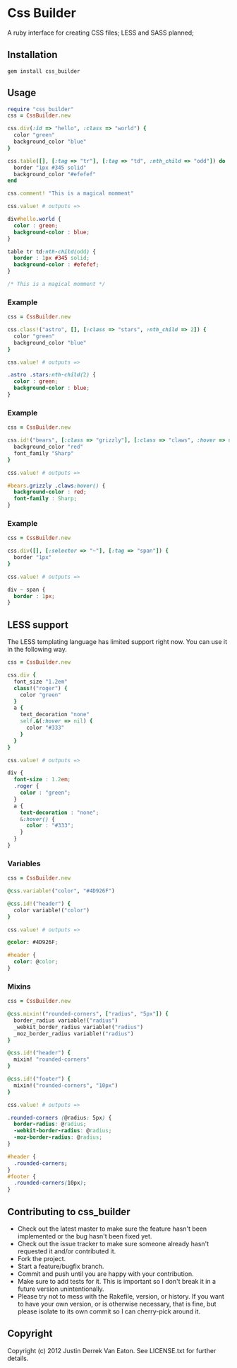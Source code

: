 # Css Builder

A ruby interface for creating CSS files; LESS and SASS planned;

## Installation

    gem install css_builder

## Usage

```ruby
require "css_builder"
css = CssBuilder.new

css.div(:id => "hello", :class => "world") {
  color "green"
  background_color "blue"
}

css.table([], [:tag => "tr"], [:tag => "td", :nth_child => "odd"]) do
  border "1px #345 solid"
  background_color "#efefef"
end

css.comment! "This is a magical momment"

css.value! # outputs =>
```
```css
div#hello.world {
  color : green;
  background-color : blue;
}

table tr td:nth-child(odd) {
  border : 1px #345 solid;
  background-color : #efefef;
}

/* This is a magical momment */
```
### Example
```ruby
css = CssBuilder.new

css.class!("astro", [], [:class => "stars", :nth_child => 2]) {
  color "green"
  background_color "blue"
}

css.value! # outputs =>
```
```css
.astro .stars:nth-child(2) {
  color : green;
  background-color : blue;
}
```
### Example
```ruby
css = CssBuilder.new

css.id!("bears", [:class => "grizzly"], [:class => "claws", :hover => nil]) {
  background_color "red"
  font_family "Sharp"
}

css.value! # outputs =>
```
```css
#bears.grizzly .claws:hover() {
  background-color : red;
  font-family : Sharp;
}
```
### Example
```ruby
css = CssBuilder.new

css.div([], [:selector => "~"], [:tag => "span"]) {
  border "1px"
}

css.value! # outputs =>
```
```css
div ~ span {
  border : 1px;
}
```

## LESS support

The LESS templating language has limited support right now. You can use it in the following way.
```ruby
css = CssBuilder.new

css.div {
  font_size "1.2em"
  class!("roger") {
    color "green"
  }
  a {
    text_decoration "none"
    self.&(:hover => nil) {
      color "#333"
    } 
  }
}

css.value! # outputs =>
```
```css
div {
  font-size : 1.2em;
  .roger {
    color : "green";
  }
  a {
    text-decoration : "none";
    &:hover() {
      color : "#333";
    }
  }
}
```
### Variables

```ruby
css = CssBuilder.new

@css.variable!("color", "#4D926F")

@css.id!("header") {
  color variable!("color")
}

css.value! # outputs =>
```
```css
@color: #4D926F;

#header {
  color: @color;
}
```
### Mixins
```ruby
css = CssBuilder.new

@css.mixin!("rounded-corners", ["radius", "5px"]) {
  border_radius variable!("radius")
  _webkit_border_radius variable!("radius")
  _moz_border_radius variable!("radius")
}

@css.id!("header") {
  mixin! "rounded-corners"
}

@css.id!("footer") {
  mixin!("rounded-corners", "10px")
}

css.value! # outputs =>
```
```css
.rounded-corners (@radius: 5px) {
  border-radius: @radius;
  -webkit-border-radius: @radius;
  -moz-border-radius: @radius;
}

#header {
  .rounded-corners;
}
#footer {
  .rounded-corners(10px);
}
```
## Contributing to css_builder
 
* Check out the latest master to make sure the feature hasn't been implemented or the bug hasn't been fixed yet.
* Check out the issue tracker to make sure someone already hasn't requested it and/or contributed it.
* Fork the project.
* Start a feature/bugfix branch.
* Commit and push until you are happy with your contribution.
* Make sure to add tests for it. This is important so I don't break it in a future version unintentionally.
* Please try not to mess with the Rakefile, version, or history. If you want to have your own version, or is otherwise necessary, that is fine, but please isolate to its own commit so I can cherry-pick around it.

## Copyright

Copyright (c) 2012 Justin Derrek Van Eaton. See LICENSE.txt for
further details.

